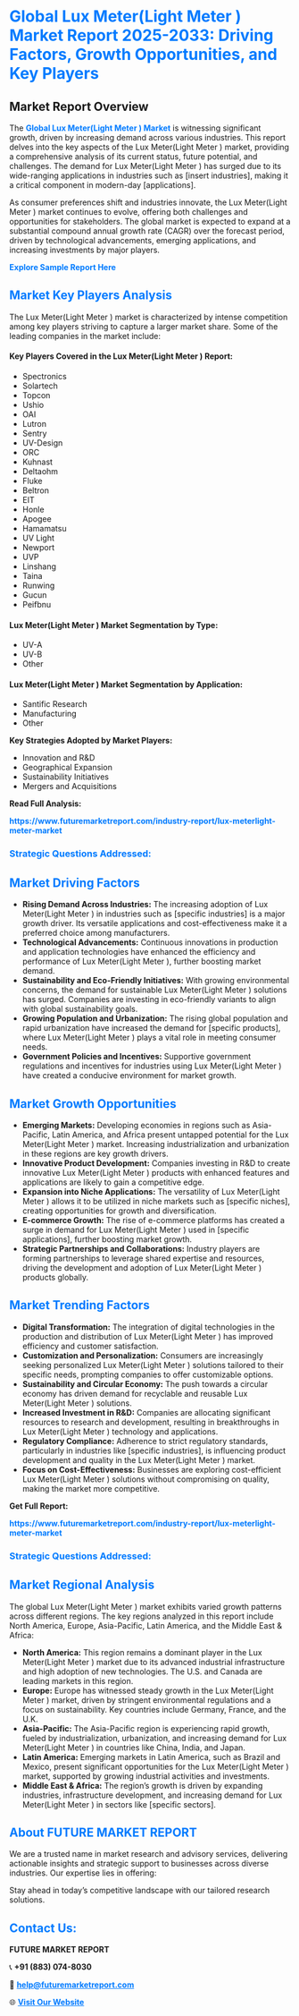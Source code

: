 <h1 style="color: #007BFF;">Global Lux Meter(Light Meter ) Market Report 2025-2033: Driving Factors, Growth Opportunities, and Key Players</h1>

<section id="overview">
<h2>Market Report Overview</h2>
<p>The <a href="https://www.futuremarketreport.com/industry-report/lux-meterlight-meter-market" style="color: #007BFF; text-decoration: none;"><strong>Global Lux Meter(Light Meter ) Market</strong></a> is witnessing significant growth, driven by increasing demand across various industries. This report delves into the key aspects of the Lux Meter(Light Meter ) market, providing a comprehensive analysis of its current status, future potential, and challenges. The demand for Lux Meter(Light Meter ) has surged due to its wide-ranging applications in industries such as [insert industries], making it a critical component in modern-day [applications].</p>
<p>As consumer preferences shift and industries innovate, the Lux Meter(Light Meter ) market continues to evolve, offering both challenges and opportunities for stakeholders. The global market is expected to expand at a substantial compound annual growth rate (CAGR) over the forecast period, driven by technological advancements, emerging applications, and increasing investments by major players.</p>
</section>

<section id="overview">
<p><a href="https://www.futuremarketreport.com/request-sample/reportId=44173" style="color: #007BFF; text-decoration: none;"><strong>Explore Sample Report Here</strong></a></p>
</section>

<section id="key-players">
<h2 style="color: #007BFF;">Market Key Players Analysis</h2>
<p>The Lux Meter(Light Meter ) market is characterized by intense competition among key players striving to capture a larger market share. Some of the leading companies in the market include:</p>
<h4>Key Players Covered in the Lux Meter(Light Meter ) Report:</h4>
<ul><li>Spectronics</li><li>Solartech</li><li>Topcon</li><li>Ushio</li><li>OAI</li><li>Lutron</li><li>Sentry</li><li>UV-Design</li><li>ORC</li><li>Kuhnast</li><li>Deltaohm</li><li>Fluke</li><li>Beltron</li><li>EIT</li><li>Honle</li><li>Apogee</li><li>Hamamatsu</li><li>UV Light</li><li>Newport</li><li>UVP</li><li>Linshang</li><li>Taina</li><li>Runwing</li><li>Gucun</li><li>Peifbnu</li></ul>
<h4>Lux Meter(Light Meter ) Market Segmentation by Type:</h4>
<ul><li>UV-A</li><li>UV-B</li><li>Other</li></ul>

<h4>Lux Meter(Light Meter ) Market Segmentation by Application:</h4>
<ul><li>Santific Research</li><li>Manufacturing</li><li>Other</li></ul>
<p><strong>Key Strategies Adopted by Market Players:</strong></p>
<ul>
<li>Innovation and R&D</li>
<li>Geographical Expansion</li>
<li>Sustainability Initiatives</li>
<li>Mergers and Acquisitions</li>
</ul>
</section>

<section>
<p><strong>Read Full Analysis: </strong></p><a href="https://www.futuremarketreport.com/industry-report/lux-meterlight-meter-market" style="color: #007BFF; text-decoration: none;"><strong>https://www.futuremarketreport.com/industry-report/lux-meterlight-meter-market</strong></a>
<h3 style="color: #007BFF;">Strategic Questions Addressed:</h3>
</section>

<section id="driving-factors">
<h2 style="color: #007BFF;">Market Driving Factors</h2>
<ul>
<li><strong>Rising Demand Across Industries:</strong> The increasing adoption of Lux Meter(Light Meter ) in industries such as [specific industries] is a major growth driver. Its versatile applications and cost-effectiveness make it a preferred choice among manufacturers.</li>
<li><strong>Technological Advancements:</strong> Continuous innovations in production and application technologies have enhanced the efficiency and performance of Lux Meter(Light Meter ), further boosting market demand.</li>
<li><strong>Sustainability and Eco-Friendly Initiatives:</strong> With growing environmental concerns, the demand for sustainable Lux Meter(Light Meter ) solutions has surged. Companies are investing in eco-friendly variants to align with global sustainability goals.</li>
<li><strong>Growing Population and Urbanization:</strong> The rising global population and rapid urbanization have increased the demand for [specific products], where Lux Meter(Light Meter ) plays a vital role in meeting consumer needs.</li>
<li><strong>Government Policies and Incentives:</strong> Supportive government regulations and incentives for industries using Lux Meter(Light Meter ) have created a conducive environment for market growth.</li>
</ul>
</section>

<section id="growth-opportunities">
<h2 style="color: #007BFF;">Market Growth Opportunities</h2>
<ul>
<li><strong>Emerging Markets:</strong> Developing economies in regions such as Asia-Pacific, Latin America, and Africa present untapped potential for the Lux Meter(Light Meter ) market. Increasing industrialization and urbanization in these regions are key growth drivers.</li>
<li><strong>Innovative Product Development:</strong> Companies investing in R&D to create innovative Lux Meter(Light Meter ) products with enhanced features and applications are likely to gain a competitive edge.</li>
<li><strong>Expansion into Niche Applications:</strong> The versatility of Lux Meter(Light Meter ) allows it to be utilized in niche markets such as [specific niches], creating opportunities for growth and diversification.</li>
<li><strong>E-commerce Growth:</strong> The rise of e-commerce platforms has created a surge in demand for Lux Meter(Light Meter ) used in [specific applications], further boosting market growth.</li>
<li><strong>Strategic Partnerships and Collaborations:</strong> Industry players are forming partnerships to leverage shared expertise and resources, driving the development and adoption of Lux Meter(Light Meter ) products globally.</li>
</ul>
</section>

<section id="trending-factors">
<h2 style="color: #007BFF;">Market Trending Factors</h2>
<ul>
<li><strong>Digital Transformation:</strong> The integration of digital technologies in the production and distribution of Lux Meter(Light Meter ) has improved efficiency and customer satisfaction.</li>
<li><strong>Customization and Personalization:</strong> Consumers are increasingly seeking personalized Lux Meter(Light Meter ) solutions tailored to their specific needs, prompting companies to offer customizable options.</li>
<li><strong>Sustainability and Circular Economy:</strong> The push towards a circular economy has driven demand for recyclable and reusable Lux Meter(Light Meter ) solutions.</li>
<li><strong>Increased Investment in R&D:</strong> Companies are allocating significant resources to research and development, resulting in breakthroughs in Lux Meter(Light Meter ) technology and applications.</li>
<li><strong>Regulatory Compliance:</strong> Adherence to strict regulatory standards, particularly in industries like [specific industries], is influencing product development and quality in the Lux Meter(Light Meter ) market.</li>
<li><strong>Focus on Cost-Effectiveness:</strong> Businesses are exploring cost-efficient Lux Meter(Light Meter ) solutions without compromising on quality, making the market more competitive.</li>
</ul>
</section>

<section>
<p><strong>Get Full Report: </strong></p><a href="https://www.futuremarketreport.com/industry-report/lux-meterlight-meter-market" style="color: #007BFF; text-decoration: none;"><strong>https://www.futuremarketreport.com/industry-report/lux-meterlight-meter-market</strong></a>
<h3 style="color: #007BFF;">Strategic Questions Addressed:</h3>
</section>


<section id="regional-analysis">
<h2 style="color: #007BFF;">Market Regional Analysis</h2>
<p>The global Lux Meter(Light Meter ) market exhibits varied growth patterns across different regions. The key regions analyzed in this report include North America, Europe, Asia-Pacific, Latin America, and the Middle East & Africa:</p>
<ul>
<li><strong>North America:</strong> This region remains a dominant player in the Lux Meter(Light Meter ) market due to its advanced industrial infrastructure and high adoption of new technologies. The U.S. and Canada are leading markets in this region.</li>
<li><strong>Europe:</strong> Europe has witnessed steady growth in the Lux Meter(Light Meter ) market, driven by stringent environmental regulations and a focus on sustainability. Key countries include Germany, France, and the U.K.</li>
<li><strong>Asia-Pacific:</strong> The Asia-Pacific region is experiencing rapid growth, fueled by industrialization, urbanization, and increasing demand for Lux Meter(Light Meter ) in countries like China, India, and Japan.</li>
<li><strong>Latin America:</strong> Emerging markets in Latin America, such as Brazil and Mexico, present significant opportunities for the Lux Meter(Light Meter ) market, supported by growing industrial activities and investments.</li>
<li><strong>Middle East & Africa:</strong> The region’s growth is driven by expanding industries, infrastructure development, and increasing demand for Lux Meter(Light Meter ) in sectors like [specific sectors].</li>
</ul>
</section>

<footer>
<h2 style="color: #007BFF;">About FUTURE MARKET REPORT</h2>
<p>We are a trusted name in market research and advisory services, delivering actionable insights and strategic support to businesses across diverse industries. Our expertise lies in offering:</p>

<p>Stay ahead in today’s competitive landscape with our tailored research solutions.</p>

<h2 style="color: #007BFF;">Contact Us:</h2>
<p><strong>FUTURE MARKET REPORT</strong></p>
<p>📞 <strong>+91 (883) 074-8030</strong></p>
<p>📧 <strong><a href="mailto:help@futuremarketreport.com" style="color: #007BFF;">help@futuremarketreport.com</a></strong></p>
<p>🌐 <strong><a href="https://www.futuremarketreport.com/" style="color: #007BFF;">Visit Our Website</a></strong></p>
</footer>